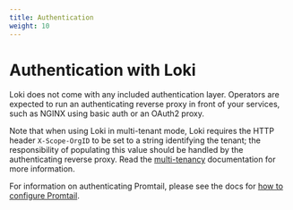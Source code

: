 ```yaml
---
title: Authentication
weight: 10
---
```

# Authentication with Loki

Loki does not come with any included authentication layer. Operators are
expected to run an authenticating reverse proxy in front of your services, such
as NGINX using basic auth or an OAuth2 proxy.

Note that when using Loki in multi-tenant mode, Loki requires the HTTP header
`X-Scope-OrgID` to be set to a string identifying the tenant; the responsibility
of populating this value should be handled by the authenticating reverse proxy.
Read the [multi-tenancy](../multi-tenancy/) documentation for more information.

For information on authenticating Promtail, please see the docs for [how to
configure Promtail](../../clients/promtail/configuration/).
